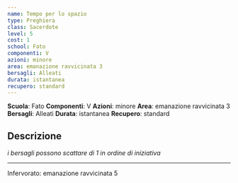 ```yaml
---
name: Tempo per lo spazio
type: Preghiera
class: Sacerdote
level: 5
cost: 1
school: Fato
componenti: V
azioni: minore
area: emanazione ravvicinata 3
bersagli: Alleati
durata: istantanea
recupero: standard
---
```

**Scuola**: Fato
**Componenti**: V
**Azioni**: minore
**Area**: emanazione ravvicinata 3
**Bersagli**: Alleati
**Durata**: istantanea
**Recupero**: standard

**Descrizione**
-

*i bersagli possono scattare di 1 in ordine di iniziativa*

---

Infervorato: emanazione ravvicinata 5